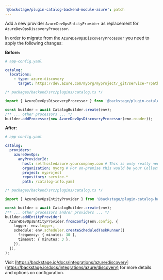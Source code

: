 ```yaml
---
'@backstage/plugin-catalog-backend-module-azure': patch
---
```


Add a new provider `AzureDevOpsEntityProvider` as replacement for `AzureDevOpsDiscoveryProcessor`.

In order to migrate from the `AzureDevOpsDiscoveryProcessor` you need to apply
the following changes:

**Before:**

```yaml
# app-config.yaml

catalog:
  locations:
    - type: azure-discovery
      target: https://dev.azure.com/myorg/myproject/_git/service-*?path=/catalog-info.yaml
```

```ts
/* packages/backend/src/plugins/catalog.ts */

import { AzureDevOpsDiscoveryProcessor } from '@backstage/plugin-catalog-backend-module-azure';

const builder = await CatalogBuilder.create(env);
/** ... other processors ... */
builder.addProcessor(new AzureDevOpsDiscoveryProcessor(env.reader));
```

**After:**

```yaml
# app-config.yaml

catalog:
  providers:
    azureDevOps:
      anyProviderId:
        host: selfhostedazure.yourcompany.com # This is only really needed for on-premise user, defaults to dev.azure.com
        organization: myorg # For on-premise this would be your Collection
        project: myproject
        repository: service-*
        path: /catalog-info.yaml
```

```ts
/* packages/backend/src/plugins/catalog.ts */

import { AzureDevOpsEntityProvider } from '@backstage/plugin-catalog-backend-module-azure';

const builder = await CatalogBuilder.create(env);
/** ... other processors and/or providers ... */
builder.addEntityProvider(
  AzureDevOpsEntityProvider.fromConfig(env.config, {
    logger: env.logger,
    schedule: env.scheduler.createScheduledTaskRunner({
      frequency: { minutes: 30 },
      timeout: { minutes: 3 },
    }),
  }),
);
```

Visit [https://backstage.io/docs/integrations/azure/discovery](https://backstage.io/docs/integrations/azure/discovery) for more details and options on configuration.
